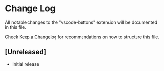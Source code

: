 # Change Log

All notable changes to the "vscode-buttons" extension will be documented in this file.

Check [Keep a Changelog](http://keepachangelog.com/) for recommendations on how to structure this file.

## [Unreleased]

- Initial release